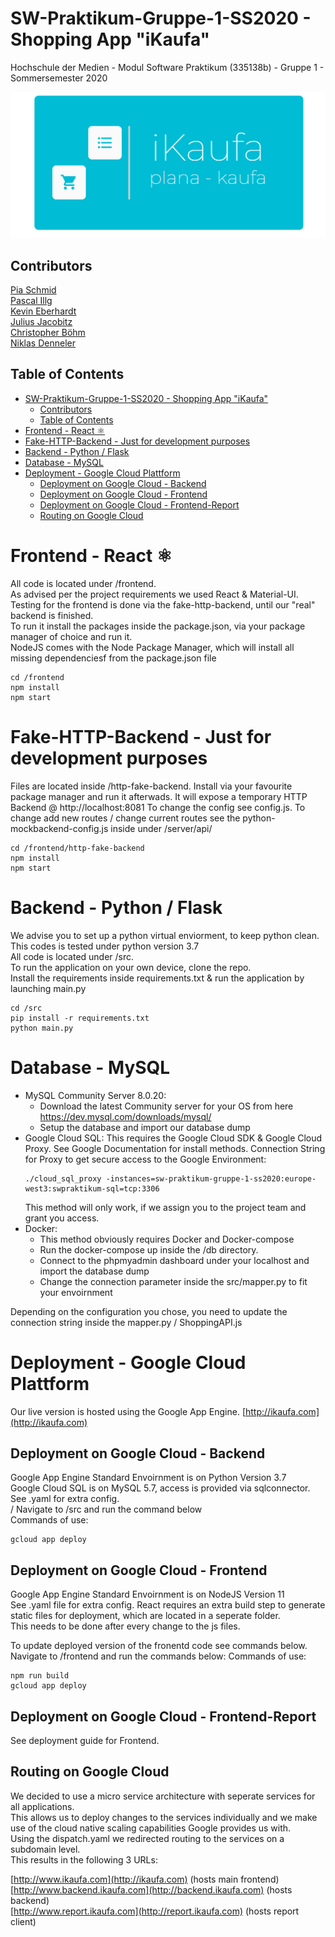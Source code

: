 # SW-Praktikum-Gruppe-1-SS2020 - Shopping App "iKaufa"
Hochschule der Medien - Modul Software Praktikum (335138b) - Gruppe 1 - Sommersemester 2020

<p align="center">
<img href="http://ikaufa.com" src="frontend/src/icons/ikaufa.png">
<p>

## Contributors
[Pia Schmid](https://github.com/PiaSchmid)<br>
[Pascal Illg](https://github.com/pasillg)<br>
[Kevin Eberhardt](https://github.com/kevin-eberhardt)<br>
[Julius Jacobitz](https://github.com/JuliusJacobitz)<br>
[Christopher Böhm](https://github.com/christopherboehm1)<br>
[Niklas Denneler](https://github.com/niklasden)<br>


## Table of Contents
- [SW-Praktikum-Gruppe-1-SS2020 - Shopping App "iKaufa"](#sw-praktikum-gruppe-1-ss2020---shopping-app-ikaufa)
  - [Contributors](#contributors)
  - [Table of Contents](#table-of-contents)
- [Frontend - React ⚛️](#frontend---react-️)
- [Fake-HTTP-Backend - Just for development purposes](#fake-http-backend---just-for-development-purposes)
- [Backend - Python / Flask](#backend---python--flask)
- [Database - MySQL](#database---mysql)
- [Deployment - Google Cloud Plattform](#deployment---google-cloud-plattform)
  - [Deployment on Google Cloud - Backend](#deployment-on-google-cloud---backend)
  - [Deployment on Google Cloud - Frontend](#deployment-on-google-cloud---frontend)
  - [Deployment on Google Cloud - Frontend-Report](#deployment-on-google-cloud---frontend-report)
  - [Routing on Google Cloud](#routing-on-google-cloud)
  
# Frontend - React ⚛️
All code is located under /frontend. <br>
As advised per the project requirements we used React & Material-UI.<br>
Testing for the frontend is done via the fake-http-backend, until our "real" backend is finished.<br>
To run it install the packages inside the package.json, via your package manager of choice and run it.<br>
NodeJS comes with the Node Package Manager, which will install all missing dependenciesf from the package.json file<br>

```
cd /frontend 
npm install 
npm start
```

# Fake-HTTP-Backend - Just for development purposes
Files are located inside /http-fake-backend.
Install via your favourite package manager and run it afterwads.
It will expose a temporary HTTP Backend @ http://localhost:8081
To change the config see config.js.
To change add new routes / change current routes see the python-mockbackend-config.js inside under /server/api/

```
cd /frontend/http-fake-backend
npm install 
npm start
```

# Backend - Python / Flask
We advise you to set up a python virtual enviorment, to keep python clean. <br>
This codes is tested under python version 3.7 <br>
All code is located under /src. <br>
To run the application on your own device, clone the repo. <br>
Install the requirements inside requirements.txt & run the application by launching main.py <br>

```
cd /src
pip install -r requirements.txt     
python main.py    
```


# Database - MySQL
- MySQL Community Server 8.0.20:
    - Download the latest Community server for your OS from here https://dev.mysql.com/downloads/mysql/
    - Setup the database and import our database dump
- Google Cloud SQL:
    This requires the Google Cloud SDK & Google Cloud Proxy.
    See Google Documentation for install methods.
    Connection String for Proxy to get secure access to the Google Environment:
    ```
    ./cloud_sql_proxy -instances=sw-praktikum-gruppe-1-ss2020:europe-west3:swpraktikum-sql=tcp:3306
    ```
    This method will only work, if we assign you to the project team and grant you access.
- Docker:
    - This method obviously requires Docker and Docker-compose
    - Run the docker-compose up inside the /db directory. 
    - Connect to the phpmyadmin dashboard under your localhost and import the database dump
    - Change the connection parameter inside the src/mapper.py to fit your envoirnment

Depending on the configuration you chose, you need to update the connection string inside the mapper.py / ShoppingAPI.js  

# Deployment - Google Cloud Plattform
Our live version is hosted using the Google App Engine.
[http://ikaufa.com](http://ikaufa.com)

## Deployment on Google Cloud - Backend
Google App Engine Standard Envoirnment is on Python Version 3.7 <br>
Google Cloud SQL is on MySQL 5.7, access is provided via sqlconnector. <br>
See .yaml for extra config. <br>/
Navigate to /src and run the command below<br>
Commands of use:
```
gcloud app deploy
```

## Deployment on Google Cloud - Frontend
Google App Engine Standard Envoirnment is on NodeJS Version 11 <br>
See .yaml file for extra config.
React requires an extra build step to generate static files for deployment, which are located in a seperate folder. <br>
This needs to be done after every change to the js files.

To update deployed version of the fronentd code see commands below.<br>
Navigate to /frontend and run the commands below:
Commands of use:
```
npm run build
gcloud app deploy
```

## Deployment on Google Cloud - Frontend-Report
See deployment guide for Frontend.

## Routing on Google Cloud
We decided to use a micro service architecture with seperate services for all applications.<br>
This allows us to deploy changes to the services individually and we make use of the cloud native scaling capabilities Google provides us with.<br>
Using the dispatch.yaml we redirected routing to the services on a subdomain level.<br>
This results in the following 3 URLs:<br>

[http://www.ikaufa.com](http://ikaufa.com) (hosts main frontend)<br>
[http://www.backend.ikaufa.com](http://backend.ikaufa.com) (hosts backend)<br>
[http://www.report.ikaufa.com](http://report.ikaufa.com) (hosts report client)<br>